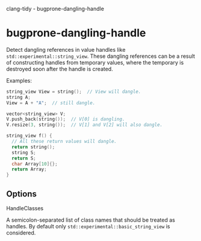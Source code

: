 clang-tidy - bugprone-dangling-handle

</div>

# bugprone-dangling-handle

Detect dangling references in value handles like
`std::experimental::string_view`. These dangling references can be a
result of constructing handles from temporary values, where the
temporary is destroyed soon after the handle is created.

Examples:

``` c++
string_view View = string();  // View will dangle.
string A;
View = A + "A";  // still dangle.

vector<string_view> V;
V.push_back(string());  // V[0] is dangling.
V.resize(3, string());  // V[1] and V[2] will also dangle.

string_view f() {
  // All these return values will dangle.
  return string();
  string S;
  return S;
  char Array[10]{};
  return Array;
}
```

## Options

<div class="option">

HandleClasses

A semicolon-separated list of class names that should be treated as
handles. By default only `std::experimental::basic_string_view` is
considered.

</div>
